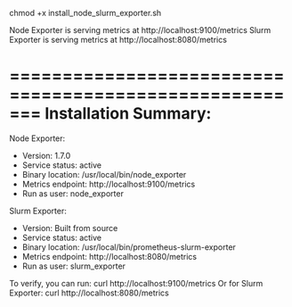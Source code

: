chmod +x install_node_slurm_exporter.sh

Node Exporter is serving metrics at http://localhost:9100/metrics
Slurm Exporter is serving metrics at http://localhost:8080/metrics

=======================================================
Installation Summary:
=======================================================
Node Exporter:
  - Version: 1.7.0
  - Service status: active
  - Binary location: /usr/local/bin/node_exporter
  - Metrics endpoint: http://localhost:9100/metrics
  - Run as user: node_exporter

Slurm Exporter:
  - Version: Built from source
  - Service status: active
  - Binary location: /usr/local/bin/prometheus-slurm-exporter
  - Metrics endpoint: http://localhost:8080/metrics
  - Run as user: slurm_exporter


To verify, you can run: curl http://localhost:9100/metrics
Or for Slurm Exporter: curl http://localhost:8080/metrics
